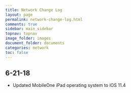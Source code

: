 ```yaml
---
title: Network Change Log
layout: page
permalink: network-change-log.html
comments: true
sidebar: main_sidebar
topnav: topnav
image_folder: images
document_folder: documents
categories: network
toc: false
---
```


## 6-21-18
- Updated MobileOne iPad operating system to iOS 11.4